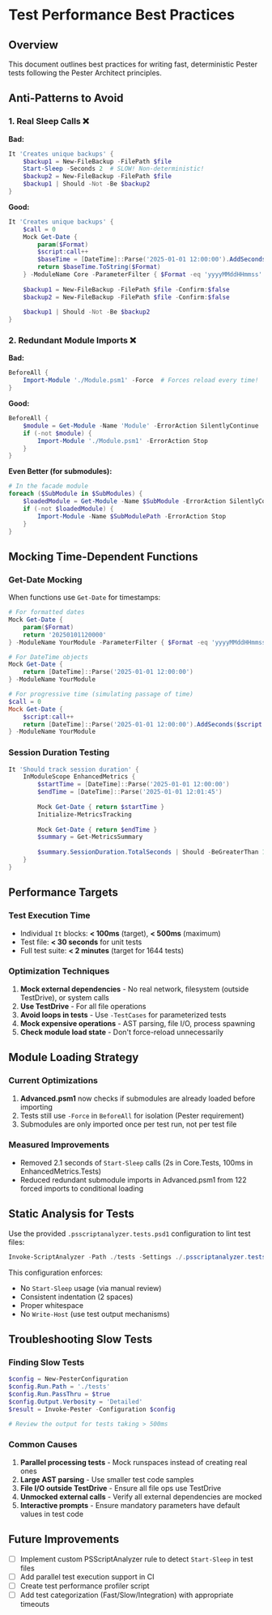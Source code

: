 # Test Performance Best Practices

## Overview
This document outlines best practices for writing fast, deterministic Pester tests following the Pester Architect principles.

## Anti-Patterns to Avoid

### 1. Real Sleep Calls ❌
**Bad:**
```powershell
It 'Creates unique backups' {
    $backup1 = New-FileBackup -FilePath $file
    Start-Sleep -Seconds 2  # SLOW! Non-deterministic!
    $backup2 = New-FileBackup -FilePath $file
    $backup1 | Should -Not -Be $backup2
}
```

**Good:**
```powershell
It 'Creates unique backups' {
    $call = 0
    Mock Get-Date {
        param($Format)
        $script:call++
        $baseTime = [DateTime]::Parse('2025-01-01 12:00:00').AddSeconds($script:call - 1)
        return $baseTime.ToString($Format)
    } -ModuleName Core -ParameterFilter { $Format -eq 'yyyyMMddHHmmss' }
    
    $backup1 = New-FileBackup -FilePath $file -Confirm:$false
    $backup2 = New-FileBackup -FilePath $file -Confirm:$false
    
    $backup1 | Should -Not -Be $backup2
}
```

### 2. Redundant Module Imports ❌
**Bad:**
```powershell
BeforeAll {
    Import-Module './Module.psm1' -Force  # Forces reload every time!
}
```

**Good:**
```powershell
BeforeAll {
    $module = Get-Module -Name 'Module' -ErrorAction SilentlyContinue
    if (-not $module) {
        Import-Module './Module.psm1' -ErrorAction Stop
    }
}
```

**Even Better (for submodules):**
```powershell
# In the facade module
foreach ($SubModule in $SubModules) {
    $loadedModule = Get-Module -Name $SubModule -ErrorAction SilentlyContinue
    if (-not $loadedModule) {
        Import-Module -Name $SubModulePath -ErrorAction Stop
    }
}
```

## Mocking Time-Dependent Functions

### Get-Date Mocking
When functions use `Get-Date` for timestamps:

```powershell
# For formatted dates
Mock Get-Date {
    param($Format)
    return '20250101120000'
} -ModuleName YourModule -ParameterFilter { $Format -eq 'yyyyMMddHHmmss' }

# For DateTime objects
Mock Get-Date {
    return [DateTime]::Parse('2025-01-01 12:00:00')
} -ModuleName YourModule

# For progressive time (simulating passage of time)
$call = 0
Mock Get-Date {
    $script:call++
    return [DateTime]::Parse('2025-01-01 12:00:00').AddSeconds($script:call - 1)
} -ModuleName YourModule
```

### Session Duration Testing
```powershell
It 'Should track session duration' {
    InModuleScope EnhancedMetrics {
        $startTime = [DateTime]::Parse('2025-01-01 12:00:00')
        $endTime = [DateTime]::Parse('2025-01-01 12:01:45')
        
        Mock Get-Date { return $startTime }
        Initialize-MetricsTracking
        
        Mock Get-Date { return $endTime }
        $summary = Get-MetricsSummary
        
        $summary.SessionDuration.TotalSeconds | Should -BeGreaterThan 100
    }
}
```

## Performance Targets

### Test Execution Time
- Individual `It` blocks: **< 100ms** (target), **< 500ms** (maximum)
- Test file: **< 30 seconds** for unit tests
- Full test suite: **< 2 minutes** (target for 1644 tests)

### Optimization Techniques
1. **Mock external dependencies** - No real network, filesystem (outside TestDrive), or system calls
2. **Use TestDrive** - For all file operations
3. **Avoid loops in tests** - Use `-TestCases` for parameterized tests
4. **Mock expensive operations** - AST parsing, file I/O, process spawning
5. **Check module load state** - Don't force-reload unnecessarily

## Module Loading Strategy

### Current Optimizations
1. **Advanced.psm1** now checks if submodules are already loaded before importing
2. Tests still use `-Force` in `BeforeAll` for isolation (Pester requirement)
3. Submodules are only imported once per test run, not per test file

### Measured Improvements
- Removed 2.1 seconds of `Start-Sleep` calls (2s in Core.Tests, 100ms in EnhancedMetrics.Tests)
- Reduced redundant submodule imports in Advanced.psm1 from 122 forced imports to conditional loading

## Static Analysis for Tests

Use the provided `.psscriptanalyzer.tests.psd1` configuration to lint test files:

```powershell
Invoke-ScriptAnalyzer -Path ./tests -Settings ./.psscriptanalyzer.tests.psd1 -Recurse
```

This configuration enforces:
- No `Start-Sleep` usage (via manual review)
- Consistent indentation (2 spaces)
- Proper whitespace
- No `Write-Host` (use test output mechanisms)

## Troubleshooting Slow Tests

### Finding Slow Tests
```powershell
$config = New-PesterConfiguration
$config.Run.Path = './tests'
$config.Run.PassThru = $true
$config.Output.Verbosity = 'Detailed'
$result = Invoke-Pester -Configuration $config

# Review the output for tests taking > 500ms
```

### Common Causes
1. **Parallel processing tests** - Mock runspaces instead of creating real ones
2. **Large AST parsing** - Use smaller test code samples
3. **File I/O outside TestDrive** - Ensure all file ops use TestDrive
4. **Unmocked external calls** - Verify all external dependencies are mocked
5. **Interactive prompts** - Ensure mandatory parameters have default values in test code

## Future Improvements
- [ ] Implement custom PSScriptAnalyzer rule to detect `Start-Sleep` in test files
- [ ] Add parallel test execution support in CI
- [ ] Create test performance profiler script
- [ ] Add test categorization (Fast/Slow/Integration) with appropriate timeouts
